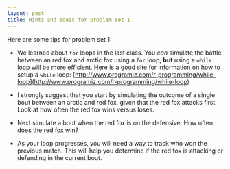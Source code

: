 ```yaml
---
layout: post
title: Hints and ideas for problem set 1
---
```


Here are some tips for problem set 1:

* We learned about `for` loops in the last class. You *can* simulate the battle between an red fox and arctic fox using a `for` loop, **but** using a `while` loop will be more efficient. Here is a good site for information on how to setup a `while` loop: 
[http://www.programiz.com/r-programming/while-loop](http://www.programiz.com/r-programming/while-loop)

* I strongly suggest that you start by simulating the outcome of a single bout between an arctic and red fox, given that the red fox attacks first. Look at how often the red fox wins versus loses.

* Next simulate a bout when the red fox is on the defensive. How often does the red fox win?

* As your loop progresses, you will need a way to track who won the previous match. This will help you determine if the red fox is attacking or defending in the current bout.
